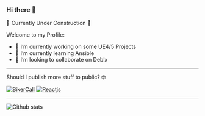 ### Hi there 👋


🚧 Currently Under Construction 🚧

Welcome to my Profile: 

- 🔭 I’m currently working on some UE4/5 Projects
- 🌱 I’m currently learning Ansible
- 👯 I’m looking to collaborate on Deblx

---

Should I publish more stuff to public? 🤓

[![BikerCall](https://github-readme-stats.vercel.app/api/pin/?username=therkel8r&repo=bikercall&show_owner=true&theme=algolia)](https://github.com/therkel8r/bikercall)
[![Reactjs](https://github-readme-stats.vercel.app/api/pin/?username=therkel8r&repo=therkel8r.github.io&show_owner=true&theme=algolia)](https://github.com/therkel8r/therkel8r.github.io)

---

![Github stats](https://github-readme-stats.vercel.app/api?username=therkel8r&show_icons=true&theme=algolia) 

